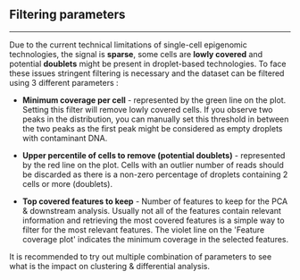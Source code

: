 ## Filtering parameters

***

Due to the current technical limitations of single-cell epigenomic technologies,
the signal is **sparse**, some cells are **lowly covered** and potential **doublets**
might be present in droplet-based technologies. To face these issues stringent 
filtering is necessary and the dataset can be filtered using 3 different parameters :  

* **Minimum coverage per cell** - represented
by the green line on the plot. Setting this filter will remove lowly covered cells. 
If you observe two peaks in the distribution, you can manually set this threshold
in between the two peaks as the first peak might be considered as empty droplets
with contaminant DNA.
* **Upper percentile of cells to remove (potential doublets)** - represented
by the red line on the plot. Cells with an outlier number of reads should be
discarded as there is a non-zero percentage of droplets containing 
2 cells or more (doublets).

* **Top covered features to keep**  - Number of features to keep for the PCA & 
downstream analysis. Usually not all of the features contain relevant information
and retrieving the most covered features is a simple way to filter for
the most relevant features. The violet line on the 'Feature coverage plot' indicates 
the minimum coverage in the selected features. 
  
It is recommended to try out multiple combination of parameters to see what is 
the impact on clustering & differential analysis.
